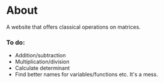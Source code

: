 # About

A website that offers classical operations on matrices.

### To do:
- Addition/subtraction
- Multiplication/division
- Calculate determinant
- Find better names for variables/functions etc. It's a mess.